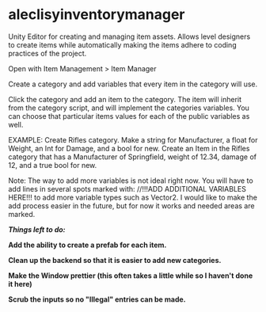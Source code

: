 # aleclisyinventorymanager
Unity Editor for creating and managing item assets. 
Allows level designers to create items while automatically making the items adhere to coding practices of the project.

Open with Item Management > Item Manager

Create a category and add variables that every item in the category will use.

Click the category and add an item to the category. The item will inherit from the category script, and will implement the categories variables.
You can choose that particular items values for each of the public variables as well.

EXAMPLE:
Create Rifles category.
Make a string for Manufacturer, a float for Weight, an Int for Damage, and a bool for new.
Create an Item in the Rifles category that has a Manufacturer of Springfield, weight of 12.34, damage of 12, and a true bool for new.

Note: The way to add more variables is not ideal right now. You will have to add lines in several spots marked with:
//!!!ADD ADDITIONAL VARIABLES HERE!!!
to add more variable types such as Vector2.
I would like to make the add process easier in the future, but for now it works and needed areas are marked.

<b><i>Things left to do:</i></b>

<b>Add the ability to create a prefab for each item.</b>

<b>Clean up the backend so that it is easier to add new categories.</b>

<b>Make the Window prettier (this often takes a little while so I haven't done it here)</b>

<b>Scrub the inputs so no "Illegal" entries can be made.</b>
